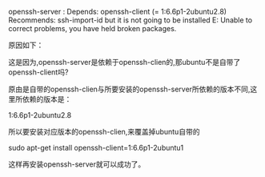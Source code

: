 openssh-server : Depends: openssh-client (= 1:6.6p1-2ubuntu2.8)
                  Recommends: ssh-import-id but it is not going to be installed
E: Unable to correct problems, you have held broken packages.

原因如下：

这是因为,openssh-server是依赖于openssh-clien的,那ubuntu不是自带了openssh-client吗?

原由是自带的openssh-clien与所要安装的openssh-server所依赖的版本不同,这里所依赖的版本是：

1:6.6p1-2ubuntu2.8

所以要安装对应版本的openssh-clien,来覆盖掉ubuntu自带的

sudo apt-get install openssh-client=1:6.6p1-2ubuntu1

这样再安装openssh-server就可以成功了。
